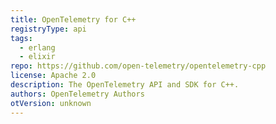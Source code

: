 ```yaml
---
title: OpenTelemetry for C++
registryType: api
tags:
  - erlang
  - elixir
repo: https://github.com/open-telemetry/opentelemetry-cpp
license: Apache 2.0
description: The OpenTelemetry API and SDK for C++.
authors: OpenTelemetry Authors
otVersion: unknown
---
```

